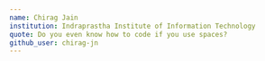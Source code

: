 ```yaml
---
name: Chirag Jain
institution: Indraprastha Institute of Information Technology
quote: Do you even know how to code if you use spaces?
github_user: chirag-jn
---
```

